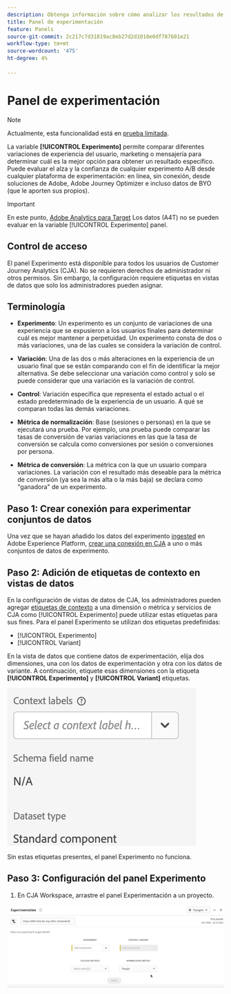 ```yaml
---
description: Obtenga información sobre cómo analizar los resultados de las pruebas A/B en el panel Experimentación con CJA.
title: Panel de experimentación
feature: Panels
source-git-commit: 2c217c7d31819ac8eb27d2d1010e0df787601e21
workflow-type: tm+mt
source-wordcount: '475'
ht-degree: 4%

---
```



# Panel de experimentación

>[!NOTE]
>
>Actualmente, esta funcionalidad está en [prueba limitada](/help/release-notes/releases.md).

La variable **[!UICONTROL Experimento]** permite comparar diferentes variaciones de experiencia del usuario, marketing o mensajería para determinar cuál es la mejor opción para obtener un resultado específico. Puede evaluar el alza y la confianza de cualquier experimento A/B desde cualquier plataforma de experimentación: en línea, sin conexión, desde soluciones de Adobe, Adobe Journey Optimizer e incluso datos de BYO (que le aporten sus propios).

>[!IMPORTANT]
>
>En este punto, [Adobe Analytics para Target](https://experienceleague.adobe.com/docs/target/using/integrate/a4t/a4t.html?lang=es) Los datos (A4T) no se pueden evaluar en la variable [!UICONTROL Experimento] panel.

## Control de acceso

El panel Experimento está disponible para todos los usuarios de Customer Journey Analytics (CJA). No se requieren derechos de administrador ni otros permisos. Sin embargo, la configuración requiere etiquetas en vistas de datos que solo los administradores pueden asignar.

## Terminología

* **Experimento**: Un experimento es un conjunto de variaciones de una experiencia que se expusieron a los usuarios finales para determinar cuál es mejor mantener a perpetuidad. Un experimento consta de dos o más variaciones, una de las cuales se considera la variación de control.

* **Variación**: Una de las dos o más alteraciones en la experiencia de un usuario final que se están comparando con el fin de identificar la mejor alternativa. Se debe seleccionar una variación como control y solo se puede considerar que una variación es la variación de control.

* **Control**: Variación específica que representa el estado actual o el estado predeterminado de la experiencia de un usuario. A qué se comparan todas las demás variaciones.

* **Métrica de normalización**: Base (sesiones o personas) en la que se ejecutará una prueba. Por ejemplo, una prueba puede comparar las tasas de conversión de varias variaciones en las que la tasa de conversión se calcula como conversiones por sesión o conversiones por persona.

* **Métrica de conversión**: La métrica con la que un usuario compara variaciones. La variación con el resultado más deseable para la métrica de conversión (ya sea la más alta o la más baja) se declara como &quot;ganadora&quot; de un experimento.

## Paso 1: Crear conexión para experimentar conjuntos de datos

Una vez que se hayan añadido los datos del experimento [ingested](https://experienceleague.adobe.com/docs/experience-platform/ingestion/home.html?lang=en) en Adobe Experience Platform, [crear una conexión en CJA](/help/connections/create-connection.md) a uno o más conjuntos de datos de experimento.

## Paso 2: Adición de etiquetas de contexto en vistas de datos

En la configuración de vistas de datos de CJA, los administradores pueden agregar [etiquetas de contexto](/help/data-views/component-settings/overview.md) a una dimensión o métrica y servicios de CJA como [!UICONTROL Experimento] puede utilizar estas etiquetas para sus fines. Para el panel Experimento se utilizan dos etiquetas predefinidas:

* [!UICONTROL Experimento]
* [!UICONTROL Variant]

En la vista de datos que contiene datos de experimentación, elija dos dimensiones, una con los datos de experimentación y otra con los datos de variante. A continuación, etiquete esas dimensiones con la etiqueta **[!UICONTROL Experimento]** y **[!UICONTROL Variant]** etiquetas.

![etiqueta de contexto](assets/context-label.png)

Sin estas etiquetas presentes, el panel Experimento no funciona.

## Paso 3: Configuración del panel Experimento

1. En CJA Workspace, arrastre el panel Experimentación a un proyecto.

![panel de experimento](assets/experiment.png)




